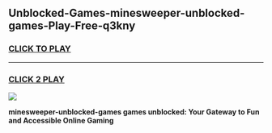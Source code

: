 
## Unblocked-Games-minesweeper-unblocked-games-Play-Free-q3kny
<h3>
<a href="https://premium76.site?title=minesweeper-unblocked-games&ref=18A1">CLICK TO PLAY</a></h3>
<hr>

<h3>
<a href="https://premium76.site?title=minesweeper-unblocked-games&ref=18A1">CLICK 2 PLAY</a>
  
</h3>

<a href="https://premium76.site?title=minesweeper-unblocked-games&ref=18A1"><img src="https://clearcache.store/games.png"></a>


**minesweeper-unblocked-games games unblocked: Your Gateway to Fun and Accessible Online Gaming**
